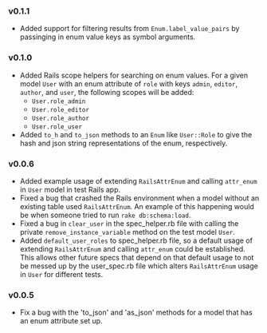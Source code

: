 ### v0.1.1
* Added support for filtering results from `Enum.label_value_pairs` by
  passinging in enum value keys as symbol arguments.

### v0.1.0
* Added Rails scope helpers for searching on enum values. For a given
  model `User` with an enum attribute of `role` with keys `admin`,
  `editor`, `author`, and `user`, the following scopes will be added:
  * `User.role_admin`
  * `User.role_editor`
  * `User.role_author`
  * `User.role_user`
* Added `to_h` and `to_json` methods to an `Enum` like `User::Role` to
  give the hash and json string representations of the enum,
  respectively.

### v0.0.6
* Added example usage of extending `RailsAttrEnum` and calling
  `attr_enum` in `User` model in test Rails app.
* Fixed a bug that crashed the Rails environment when a model without an
  existing table used `RailsAttrEnum`. An example of this happening
  would be when someone tried to run `rake db:schema:load`.
* Fixed a bug in `clear_user` in the spec_helper.rb file with calling
  the private `remove_instance_variable` method on the test model
  `User`.
* Added `default_user_roles` to spec_helper.rb file, so a default usage
  of extending `RailsAttrEnum` and calling `attr_enum` could be
  established. This allows other future specs that depend on that
  default usage to not be messed up by the user_spec.rb file which
  alters `RailsAttrEnum` usage in `User` for different tests.

### v0.0.5
* Fix a bug with the 'to_json' and 'as_json' methods for a model that
  has an enum attribute set up.
